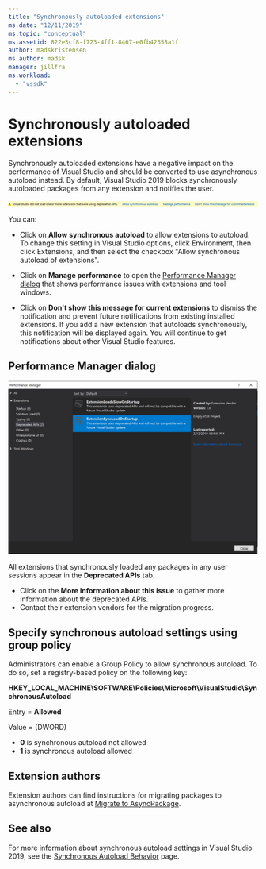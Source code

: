 ```yaml
---
title: "Synchronously autoloaded extensions"
ms.date: "12/11/2019"
ms.topic: "conceptual"
ms.assetid: 822e3cf8-f723-4ff1-8467-e0fb42358a1f
author: madskristensen
ms.author: madsk
manager: jillfra
ms.workload:
  - "vssdk"
---
```

# Synchronously autoloaded extensions

Synchronously autoloaded extensions have a negative impact on the performance of Visual Studio and should be converted to use asynchronous autoload instead. By default, Visual Studio 2019 blocks synchronously autoloaded packages from any extension and notifies the user.

![extension compatibility warning](media/extension-compatibility-warning-16-1.png.png)

You can:

- Click on **Allow synchronous autoload** to allow extensions to autoload. To change this setting in Visual Studio options, click Environment, then click Extensions, and then select the checkbox "Allow synchronous autoload of extensions". 

- Click on **Manage performance** to open the [Performance Manager dialog](#performance-manager-dialog) that shows performance issues with extensions and tool windows.

- Click on **Don't show this message for current extensions** to dismiss the notification and prevent future notifications from existing installed extensions. If you add a new extension that autoloads synchronously, this notification will be displayed again. You will continue to get notifications about other Visual Studio features.

## Performance Manager dialog

![performance manager dialog](media/performance-manager.png)

All extensions that synchronously loaded any packages in any user sessions appear in the **Deprecated APIs** tab.

* Click on the **More information about this issue** to gather more information about the deprecated APIs.
* Contact their extension vendors for the migration progress.

## Specify synchronous autoload settings using group policy

Administrators can enable a Group Policy to allow synchronous autoload. To do so, set a registry-based policy on the following key:

**HKEY_LOCAL_MACHINE\SOFTWARE\Policies\Microsoft\VisualStudio\SynchronousAutoload**

Entry = **Allowed**

Value = (DWORD)
* **0** is synchronous autoload not allowed
* **1** is synchronous autoload allowed

## Extension authors
Extension authors can find instructions for migrating packages to asynchronous autoload at [Migrate to AsyncPackage](https://github.com/Microsoft/VSSDK-Extensibility-Samples/tree/master/AsyncPackageMigration).

## See also
For more information about synchronous autoload settings in Visual Studio 2019, see the [Synchronous Autoload Behavior](https://devblogs.microsoft.com/visualstudio/updates-to-synchronous-autoload-of-extensions-in-visual-studio-2019/) page.
